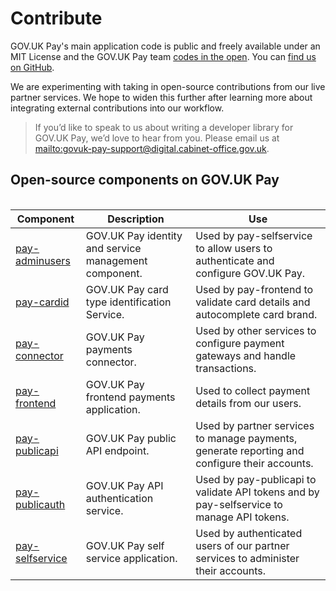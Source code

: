 # Contribute

GOV.UK Pay's main application code is public and freely available under an MIT License and the GOV.UK Pay team [codes in the open](https://gds.blog.gov.uk/2012/10/12/coding-in-the-open/). You can [find us on GitHub](https://github.com/alphagov?q=pay-).

We are experimenting with taking in open-source contributions from our live partner services. We hope to widen this further  after learning more about integrating external contributions into our workflow.

>If you’d like to speak to us about writing a developer library for GOV.UK Pay, we’d love to hear from you. Please email us at [mailto:govuk-pay-support@digital.cabinet-office.gov.uk](mailto:govuk-pay-support@digital.cabinet-office.gov.uk).

## Open-source components on GOV.UK Pay

<div style="height:1px;font-size:1px;">&nbsp;</div>

| Component | Description | Use |
| --- | --- | --- |
| [pay-adminusers](https://github.com/alphagov/pay-adminusers) | GOV.UK Pay identity and service management component. | Used by pay-selfservice to allow users to authenticate and configure GOV.UK Pay. |
| [pay-cardid](https://github.com/alphagov/pay-cardid) | GOV.UK Pay card type identification Service. | Used by pay-frontend to validate card details and autocomplete card brand. |
| [pay-connector](https://github.com/alphagov/pay-connector) | GOV.UK Pay payments connector. | Used by other services to configure payment gateways and handle transactions. |
| [pay-frontend](https://github.com/alphagov/pay-frontend) | GOV.UK Pay frontend payments application. | Used to collect payment details from our users. |
| [pay-publicapi](https://github.com/alphagov/pay-publicapi) | GOV.UK Pay public API endpoint. | Used by partner services to manage payments, generate reporting and configure their accounts. |
| [pay-publicauth](https://github.com/alphagov/pay-publicauth) | GOV.UK Pay API authentication service. | Used by pay-publicapi to validate API tokens and by pay-selfservice to manage API tokens. |
| [pay-selfservice](https://github.com/alphagov/pay-selfservice) | GOV.UK Pay self service application. | Used by authenticated users of our partner services to administer their accounts. |

<div style="height:1px;font-size:1px;">&nbsp;</div>
